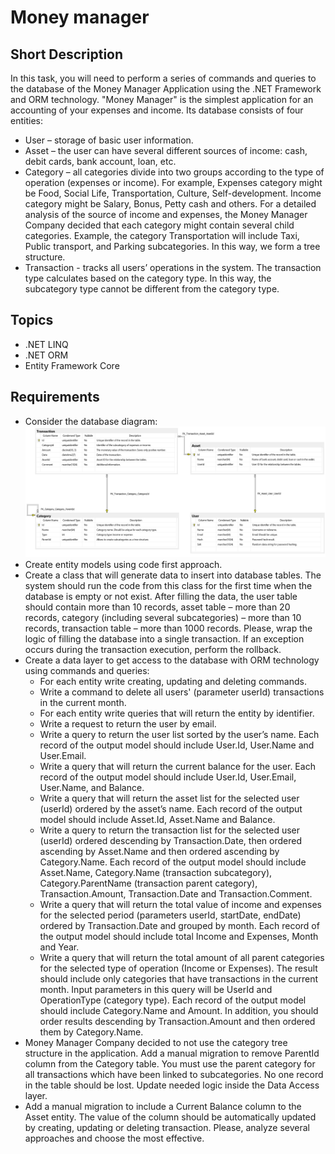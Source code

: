 # Money manager #
## Short Description ##
In this task, you will need to perform a series of commands and queries to the database of the Money Manager Application using the .NET Framework and ORM technology. "Money Manager" is the simplest application for an accounting of your expenses and income. Its database consists of four entities:
- User – storage of basic user information.
- Asset – the user can have several different sources of income: cash, debit cards, bank account, loan, etc.
- Category – all categories divide into two groups according to the type of operation (expenses or income). For example, Expenses category might be Food, Social Life, Transportation, Culture, Self-development. Income category might be Salary, Bonus, Petty cash and others. For a detailed analysis of the source of income and expenses, the Money Manager Company decided that each category might contain several child categories. Example, the category Transportation will include Taxi, Public transport, and Parking subcategories. In this way, we form a tree structure.
- Transaction - tracks all users’ operations in the system. The transaction type calculates based on the category type. In this way, the subcategory type cannot be different from the category type.
## Topics ##
- .NET LINQ
- .NET ORM
- Entity Framework Core
## Requirements ##
- Consider the database diagram:
![diagram](./diagram.jpg)
- Create entity models using code first approach.
- Create a class that will generate data to insert into database tables. The system should run the code from this class for the first time when the database is empty or not exist. After filling the data, the user table should contain more than 10 records, asset table – more than 20 records, category (including several subcategories) – more than 10 records, transaction table – more than 1000 records. Please, wrap the logic of filling the database into a single transaction. If an exception occurs during the transaction execution, perform the rollback.
- Create a data layer to get access to the database with ORM technology using commands and queries:
  - For each entity write creating, updating and deleting commands.
  - Write a command to delete all users' (parameter userId) transactions in the current month.
  - For each entity write queries that will return the entity by identifier.
  - Write a request to return the user by email.
  - Write a query to return the user list sorted by the user’s name. Each record of the output model should include User.Id, User.Name and User.Email.
  - Write a query that will return the current balance for the user. Each record of the output model should include User.Id, User.Email, User.Name, and Balance.
  - Write a query that will return the asset list for the selected user (userId) ordered by the asset’s name. Each record of the output model should include Asset.Id, Asset.Name and Balance.
  - Write a query to return the transaction list for the selected user (userId) ordered descending by Transaction.Date, then ordered ascending by Asset.Name and then ordered ascending by Category.Name. Each record of the output model should include Asset.Name, Category.Name (transaction subcategory), Category.ParentName (transaction parent category), Transaction.Amount, Transaction.Date and Transaction.Comment.
  - Write a query that will return the total value of income and expenses for the selected period (parameters userId, startDate, endDate) ordered by Transaction.Date and grouped by month. Each record of the output model should include total Income and Expenses, Month and Year.
  - Write a query that will return the total amount of all parent categories for the selected type of operation (Income or Expenses). The result should include only categories that have transactions in the current month. Input parameters in this query will be UserId and OperationType (category type). Each record of the output model should include Category.Name and Amount. In addition, you should order results descending by Transaction.Amount and then ordered them by Category.Name.
- Money Manager Company decided to not use the category tree structure in the application. Add a manual migration to remove ParentId column from the Category table. You must use the parent category for all transactions which have been linked to subcategories. No one record in the table should be lost. Update needed logic inside the Data Access layer.
- Add a manual migration to include a Current Balance column to the Asset entity. The value of the column should be automatically updated by creating, updating or deleting transaction. Please, analyze several approaches and choose the most effective.
